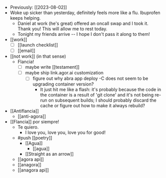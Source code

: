 - Previously: [[2023-08-02]]
- Woke up sicker than yesterday, definitely feels more like a flu. Ibuprofen keeps helping.
  - Daniel at work (he's great) offered an oncall swap and I took it. Thank you! This will allow me to rest today.
  - Tonight my friends arrive -- I hope I don't pass it along to them!
- [[work]]
  - [ ] [[launch checklist]]
  - [ ] [[email]]
- [[not work]] (in that sense)
  - Flancia!
    - [ ] maybe write [[testament]]
    - [ ] maybe ship link.agor.ai customization
      - [ ] figure out why abra app deploy -C does not seem to be upgrading container version?
        - It just hit me like a flash: it's probably because the code in the container is a result of 'git clone' and it's not being re-run on subsequent builds; I should probably discard the cache or figure out how to make it always rebuild?
- [[Antiflancia]]
  - [[anti-agora]]
- [[Flancia]] por siempre!
  - Te quiero.
    - I love you, love you, love you for good!
  - #push [[poetry]]
    - [[Agua]] 
      - [[agua]]
    - [[Straight as an arrow]]
  - [[agora api]]
  - [[anagora]]
  - [[anagora api]]
